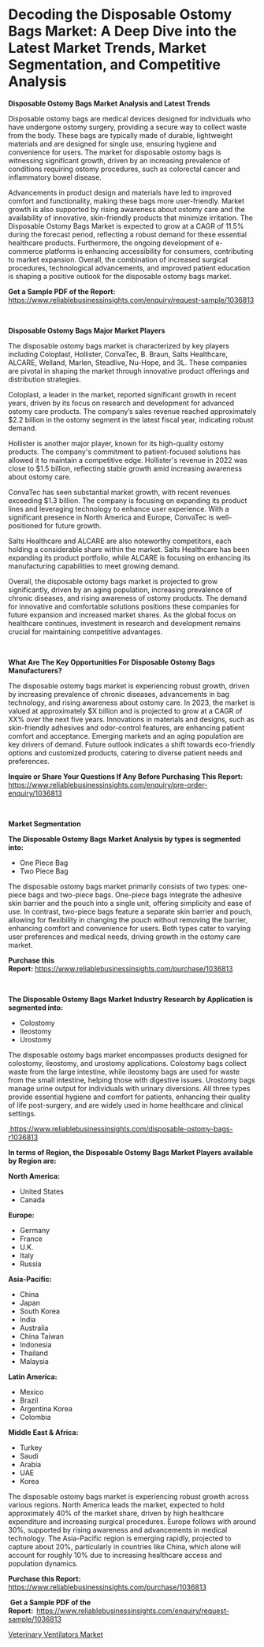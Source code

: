 <p><h1>Decoding the Disposable Ostomy Bags Market: A Deep Dive into the Latest Market Trends, Market Segmentation, and Competitive Analysis</h1></p><p><strong>Disposable Ostomy Bags Market Analysis and Latest Trends</strong></p>
<p><p>Disposable ostomy bags are medical devices designed for individuals who have undergone ostomy surgery, providing a secure way to collect waste from the body. These bags are typically made of durable, lightweight materials and are designed for single use, ensuring hygiene and convenience for users. The market for disposable ostomy bags is witnessing significant growth, driven by an increasing prevalence of conditions requiring ostomy procedures, such as colorectal cancer and inflammatory bowel disease. </p><p>Advancements in product design and materials have led to improved comfort and functionality, making these bags more user-friendly. Market growth is also supported by rising awareness about ostomy care and the availability of innovative, skin-friendly products that minimize irritation. The Disposable Ostomy Bags Market is expected to grow at a CAGR of 11.5% during the forecast period, reflecting a robust demand for these essential healthcare products. Furthermore, the ongoing development of e-commerce platforms is enhancing accessibility for consumers, contributing to market expansion. Overall, the combination of increased surgical procedures, technological advancements, and improved patient education is shaping a positive outlook for the disposable ostomy bags market.</p></p>
<p><strong>Get a Sample PDF of the Report:&nbsp;</strong> <a href="https://www.reliablebusinessinsights.com/enquiry/request-sample/1036813?utm_campaign=2779&utm_medium=2&utm_source=Github&utm_content=ia&utm_term=03032025&utm_id=disposable-ostomy-bags">https://www.reliablebusinessinsights.com/enquiry/request-sample/1036813</a></p>
<p>&nbsp;</p>
<p><strong>Disposable Ostomy Bags Major Market Players</strong></p>
<p><p>The disposable ostomy bags market is characterized by key players including Coloplast, Hollister, ConvaTec, B. Braun, Salts Healthcare, ALCARE, Welland, Marlen, Steadlive, Nu-Hope, and 3L. These companies are pivotal in shaping the market through innovative product offerings and distribution strategies.</p><p>Coloplast, a leader in the market, reported significant growth in recent years, driven by its focus on research and development for advanced ostomy care products. The company’s sales revenue reached approximately $2.2 billion in the ostomy segment in the latest fiscal year, indicating robust demand.</p><p>Hollister is another major player, known for its high-quality ostomy products. The company's commitment to patient-focused solutions has allowed it to maintain a competitive edge. Hollister's revenue in 2022 was close to $1.5 billion, reflecting stable growth amid increasing awareness about ostomy care.</p><p>ConvaTec has seen substantial market growth, with recent revenues exceeding $1.3 billion. The company is focusing on expanding its product lines and leveraging technology to enhance user experience. With a significant presence in North America and Europe, ConvaTec is well-positioned for future growth.</p><p>Salts Healthcare and ALCARE are also noteworthy competitors, each holding a considerable share within the market. Salts Healthcare has been expanding its product portfolio, while ALCARE is focusing on enhancing its manufacturing capabilities to meet growing demand.</p><p>Overall, the disposable ostomy bags market is projected to grow significantly, driven by an aging population, increasing prevalence of chronic diseases, and rising awareness of ostomy products. The demand for innovative and comfortable solutions positions these companies for future expansion and increased market shares. As the global focus on healthcare continues, investment in research and development remains crucial for maintaining competitive advantages.</p></p>
<p>&nbsp;</p>
<p><strong>What Are The Key Opportunities For Disposable Ostomy Bags Manufacturers?</strong></p>
<p><p>The disposable ostomy bags market is experiencing robust growth, driven by increasing prevalence of chronic diseases, advancements in bag technology, and rising awareness about ostomy care. In 2023, the market is valued at approximately $X billion and is projected to grow at a CAGR of XX% over the next five years. Innovations in materials and designs, such as skin-friendly adhesives and odor-control features, are enhancing patient comfort and acceptance. Emerging markets and an aging population are key drivers of demand. Future outlook indicates a shift towards eco-friendly options and customized products, catering to diverse patient needs and preferences.</p></p>
<p><strong>Inquire or Share Your Questions If Any Before Purchasing This Report:</strong> <a href="https://www.reliablebusinessinsights.com/enquiry/pre-order-enquiry/1036813?utm_campaign=2779&utm_medium=2&utm_source=Github&utm_content=ia&utm_term=03032025&utm_id=disposable-ostomy-bags">https://www.reliablebusinessinsights.com/enquiry/pre-order-enquiry/1036813</a></p>
<p>&nbsp;</p>
<p><strong>Market Segmentation</strong></p>
<p><strong>The Disposable Ostomy Bags Market Analysis by types is segmented into:</strong></p>
<p><ul><li>One Piece Bag</li><li>Two Piece Bag</li></ul></p>
<p><p>The disposable ostomy bags market primarily consists of two types: one-piece bags and two-piece bags. One-piece bags integrate the adhesive skin barrier and the pouch into a single unit, offering simplicity and ease of use. In contrast, two-piece bags feature a separate skin barrier and pouch, allowing for flexibility in changing the pouch without removing the barrier, enhancing comfort and convenience for users. Both types cater to varying user preferences and medical needs, driving growth in the ostomy care market.</p></p>
<p><strong>Purchase this Report:&nbsp;</strong><a href="https://www.reliablebusinessinsights.com/purchase/1036813?utm_campaign=2779&utm_medium=2&utm_source=Github&utm_content=ia&utm_term=03032025&utm_id=disposable-ostomy-bags">https://www.reliablebusinessinsights.com/purchase/1036813</a></p>
<p>&nbsp;</p>
<p><strong>The Disposable Ostomy Bags Market Industry Research by Application is segmented into:</strong></p>
<p><ul><li>Colostomy</li><li>Ileostomy</li><li>Urostomy</li></ul></p>
<p><p>The disposable ostomy bags market encompasses products designed for colostomy, ileostomy, and urostomy applications. Colostomy bags collect waste from the large intestine, while ileostomy bags are used for waste from the small intestine, helping those with digestive issues. Urostomy bags manage urine output for individuals with urinary diversions. All three types provide essential hygiene and comfort for patients, enhancing their quality of life post-surgery, and are widely used in home healthcare and clinical settings.</p></p>
<p><a href="https://www.reliablebusinessinsights.com/disposable-ostomy-bags-r1036813?utm_campaign=2779&utm_medium=2&utm_source=Github&utm_content=ia&utm_term=03032025&utm_id=disposable-ostomy-bags">&nbsp;https://www.reliablebusinessinsights.com/disposable-ostomy-bags-r1036813</a></p>
<p><strong>In terms of Region, the Disposable Ostomy Bags Market Players available by Region are:</strong></p>
<p>
    <p> <strong> North America: </strong>
        <ul>
            <li>United States</li>
            <li>Canada</li>
        </ul>
        </p> 
    <p> <strong> Europe: </strong>
        <ul>
            <li>Germany</li>
            <li>France</li>
            <li>U.K.</li>
            <li>Italy</li>
            <li>Russia</li>
        </ul>
        </p> 
    <p> <strong> Asia-Pacific: </strong>
        <ul>
            <li>China</li>
            <li>Japan</li>
            <li>South Korea</li>
            <li>India</li>
            <li>Australia</li>
            <li>China Taiwan</li>
            <li>Indonesia</li>
            <li>Thailand</li>
            <li>Malaysia</li>
        </ul>
        </p> 
    <p> <strong> Latin America: </strong>
        <ul>
            <li>Mexico</li>
            <li>Brazil</li>
            <li>Argentina Korea</li>
            <li>Colombia</li>
        </ul>
        </p> 
    <p> <strong> Middle East & Africa: </strong>
        <ul>
            <li>Turkey</li>
            <li>Saudi</li>
            <li>Arabia</li>
            <li>UAE</li>
            <li>Korea</li>
        </ul>
    </p>
    </p>
<p><p>The disposable ostomy bags market is experiencing robust growth across various regions. North America leads the market, expected to hold approximately 40% of the market share, driven by high healthcare expenditure and increasing surgical procedures. Europe follows with around 30%, supported by rising awareness and advancements in medical technology. The Asia-Pacific region is emerging rapidly, projected to capture about 20%, particularly in countries like China, which alone will account for roughly 10% due to increasing healthcare access and population dynamics.</p></p>
<p><strong>Purchase this Report: </strong><a href="https://www.reliablebusinessinsights.com/purchase/1036813?utm_campaign=2779&utm_medium=2&utm_source=Github&utm_content=ia&utm_term=03032025&utm_id=disposable-ostomy-bags">https://www.reliablebusinessinsights.com/purchase/1036813</a></p>
<p>&nbsp;<strong>Get a Sample PDF of the Report:&nbsp;&nbsp;</strong><a href="https://www.reliablebusinessinsights.com/enquiry/request-sample/1036813?utm_campaign=2779&utm_medium=2&utm_source=Github&utm_content=ia&utm_term=03032025&utm_id=disposable-ostomy-bags">https://www.reliablebusinessinsights.com/enquiry/request-sample/1036813</a></p>
<p><strong></strong></p>
<p><p><a href="https://github.com/klenaestien23/Market-Research-Report-List-1/blob/main/veterinary-ventilators-market.md?utm_campaign=2779&utm_medium=2&utm_source=Github&utm_content=ia&utm_term=03032025&utm_id=disposable-ostomy-bags">Veterinary Ventilators Market</a></p></p>